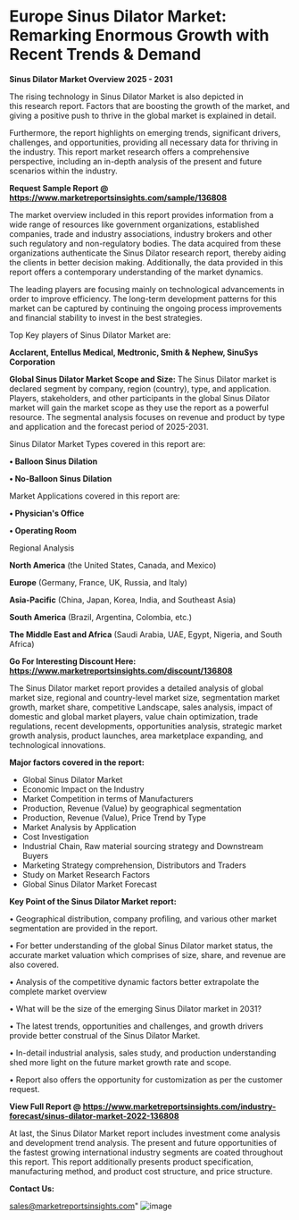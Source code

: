 # Europe Sinus Dilator Market: Remarking Enormous Growth with Recent Trends & Demand

<Strong> Sinus Dilator Market Overview 2025 - 2031</strong>

The rising technology in Sinus Dilator Market is also depicted in this research report. Factors that are boosting the growth of the market, and giving a positive push to thrive in the global market is explained in detail.

Furthermore, the report highlights on emerging trends, significant drivers, challenges, and opportunities, providing all necessary data for thriving in the industry. This report market research offers a comprehensive perspective, including an in-depth analysis of the present and future scenarios within the industry.

<strong>Request Sample Report @ <a href=https://www.marketreportsinsights.com/sample/136808>https://www.marketreportsinsights.com/sample/136808</a></strong>

The market overview included in this report provides information from a wide range of resources like government organizations, established companies, trade and industry associations, industry brokers and other such regulatory and non-regulatory bodies. The data acquired from these organizations authenticate the Sinus Dilator research report, thereby aiding the clients in better decision making. Additionally, the data provided in this report offers a contemporary understanding of the market dynamics.

The leading players are focusing mainly on technological advancements in order to improve efficiency. The long-term development patterns for this market can be captured by continuing the ongoing process improvements and financial stability to invest in the best strategies.

Top Key players of Sinus Dilator Market are:

<strong>Acclarent, Entellus Medical, Medtronic, Smith & Nephew, SinuSys Corporation</strong>

<strong><b>Global Sinus Dilator Market Scope and Size:</b></strong>
The Sinus Dilator market is declared segment by company, region (country), type, and application. Players, stakeholders, and other participants in the global Sinus Dilator market will gain the market scope as they use the report as a powerful resource. The segmental analysis focuses on revenue and product by type and application and the forecast period of 2025-2031.

Sinus Dilator Market Types covered in this report are:

<strong>• Balloon Sinus Dilation

• No-Balloon Sinus Dilation</strong>

Market Applications covered in this report are:

<strong>• Physician's Office

• Operating Room</strong> 

Regional Analysis

<strong>North America</strong> (the United States, Canada, and Mexico)

<strong>Europe</strong> (Germany, France, UK, Russia, and Italy)

<strong>Asia-Pacific</strong> (China, Japan, Korea, India, and Southeast Asia)

<strong>South America</strong> (Brazil, Argentina, Colombia, etc.)

<strong>The Middle East and Africa</strong> (Saudi Arabia, UAE, Egypt, Nigeria, and South Africa)

<strong>Go For Interesting Discount Here: <a href=https://www.marketreportsinsights.com/discount/136808>https://www.marketreportsinsights.com/discount/136808</a></strong>

The Sinus Dilator market report provides a detailed analysis of global market size, regional and country-level market size, segmentation market growth, market share, competitive Landscape, sales analysis, impact of domestic and global market players, value chain optimization, trade regulations, recent developments, opportunities analysis, strategic market growth analysis, product launches, area marketplace expanding, and technological innovations.

<strong><b>Major factors covered in the report:</b></strong>
<ul>
  <li>Global Sinus Dilator Market </li>
  <li>Economic Impact on the Industry</li>
  <li>Market Competition in terms of Manufacturers</li>
  <li>Production, Revenue (Value) by geographical segmentation</li>
  <li>Production, Revenue (Value), Price Trend by Type</li>
  <li>Market Analysis by Application</li>
  <li>Cost Investigation</li>
  <li>Industrial Chain, Raw material sourcing strategy and Downstream Buyers</li>
  <li>Marketing Strategy comprehension, Distributors and Traders</li>
  <li>Study on Market Research Factors</li>
  <li>Global Sinus Dilator Market Forecast</li>
</ul>

<strong><b>Key Point of the Sinus Dilator Market report:</b></strong>

• Geographical distribution, company profiling, and various other market segmentation are provided in the report.

• For better understanding of the global Sinus Dilator market status, the accurate market valuation which comprises of size, share, and revenue are also covered.

• Analysis of the competitive dynamic factors better extrapolate the complete market overview

• What will be the size of the emerging Sinus Dilator market in 2031?

• The latest trends, opportunities and challenges, and growth drivers provide better construal of the Sinus Dilator Market.

• In-detail industrial analysis, sales study, and production understanding shed more light on the future market growth rate and scope.

• Report also offers the opportunity for customization as per the customer request.

<strong><b>View Full Report @ <a href=https://www.marketreportsinsights.com/industry-forecast/sinus-dilator-market-2022-136808>https://www.marketreportsinsights.com/industry-forecast/sinus-dilator-market-2022-136808</a></b></strong>


At last, the Sinus Dilator Market report includes investment come analysis and development trend analysis. The present and future opportunities of the fastest growing international industry segments are coated throughout this report. This report additionally presents product specification, manufacturing method, and product cost structure, and price structure.

<strong>Contact Us:</strong>

sales@marketreportsinsights.com"
![image](https://github.com/user-attachments/assets/3aaeabd3-5e54-4dfe-bc43-ef9af91112de)
